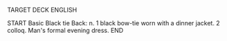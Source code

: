 TARGET DECK
ENGLISH

START
Basic
Black tie
Back: n. 1 black bow-tie worn with a dinner jacket. 2 colloq. Man's formal evening dress.
END
